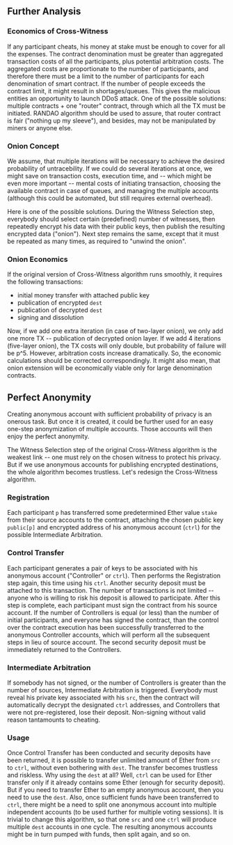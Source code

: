 ## Further Analysis

### Economics of Cross-Witness

If any participant cheats, his money at stake must be enough to cover for all the expenses. The contract denomination must be greater than aggregated transaction costs of all the participants, plus potential arbitration costs. The aggregated costs are proportionate to the number of participants, and therefore there must be a limit to the number of participants for each denomination of smart contract. If the number of people exceeds the contract limit, it might result in shortages/queues. This gives the malicious entities an opportunity to launch DDoS attack. One of the possible solutions: multiple contracts + one "router" contract, through which all the TX must be initiated. RANDAO algorithm should be used to assure, that router contract is fair ("nothing up my sleeve"), and besides, may not be manipulated by miners or anyone else.

### Onion Concept

We assume, that multiple iterations will be necessary to achieve the desired probability of untracebility. If we could do several iterations at once, we might save on transaction costs, execution time, and -- which might be even more important -- mental costs of initiating transaction, choosing the available contract in case of queues, and managing the multiple accounts (although this could be automated, but still requires external overhead).

Here is one of the possible solutions. During the Witness Selection step, everybody should select certain (predefined) number of witnesses, then repeatedly encrypt his data with their public keys, then publish the resulting encrypted data ("onion"). Next step remains the same, except that it must be repeated as many times, as required to "unwind the onion".

### Onion Economics

If the original version of Cross-Witness algorithm runs smoothly, it requires the following transactions: 
- initial money transfer with attached public key
- publication of encrypted `dest`
- publication of decrypted `dest`
- signing and dissolution

Now, if we add one extra iteration (in case of two-layer onion), we only add one more TX -- publication of decrypted onion layer. If we add 4 iterations (five-layer onion), the TX costs will only double, but probability of failure will be p^5. However, arbitration costs increase dramatically. So, the economic calculations should be corrected correspondingly. It might also mean, that onion extension will be economically viable only for large denomination contracts.

## Perfect Anonymity

Creating anonymous account with sufficient probability of privacy is an onerous task. But once it is created, it could be further used for an easy one-step anonymization of multiple accounts. Those accounts will then enjoy the perfect anonymity.

The Witness Selection step of the original Cross-Witness algorithm is the weakest link -- one must rely on the chosen witness to protect his privacy. But if we use anonymous accounts for publishing encrypted destinations, the whole algorithm becomes trustless. Let's redesign the Cross-Witness algorithm.

### Registration

Each participant `p` has transferred some predetermined Ether value `stake` from their source accounts to the contract, attaching the chosen public key `public[p]` and encrypted address of his anonymous account (`ctrl`) for the possible Intermediate Arbitration.

### Control Transfer

Each participant generates a pair of keys to be associated with his anonymous account ("Controller" or `ctrl`). Then performs the Registration step again, this time using his `ctrl`. Another security deposit must be attached to this transaction. The number of transactions is not limited -- anyone who is willing to risk his deposit is allowed to participate. After this step is complete, each participant must sign the contract from his source account. If the number of Controllers is equal (or less) than the number of initial participants, and everyone has signed the contract, than the control over the contract execution has been successfully transferred to the anonymous Controller accounts, which will perform all the subsequent steps in lieu of source account. The second security deposit must be immediately returned to the Controllers.

### Intermediate Arbitration

If somebody has not signed, or the number of Controllers is greater than the number of sources, Intermediate Arbitration is triggered. Everybody must reveal his private key associated with his `src`, then the contract will automatically decrypt the designated `ctrl` addresses, and Controllers that were not pre-registered, lose their deposit. Non-signing without valid reason tantamounts to cheating.

### Usage

Once Control Transfer has been conducted and security deposits have been returned, it is possible to transfer unlimited amount of Ether from `src` to `ctrl`, without even bothering with `dest`. The transfer becomes trustless and riskless. Why using the `dest` at all? Well, `ctrl` can be used for Ether transfer only if it already contains some Ether (enough for security deposit). But if you need to transfer Ether to an empty anonymous account, then you need to use the `dest`. Also, once sufficient funds have been transferred to `ctrl`, there might be a need to split one anonymous account into multiple independent accounts (to be used further for multiple voting sessions). It is trivial to change this algorithm, so that one `src` and one `ctrl` will produce multiple `dest` accounts in one cycle. The resulting anonymous accounts might be in turn pumped with funds, then split again, and so on.

